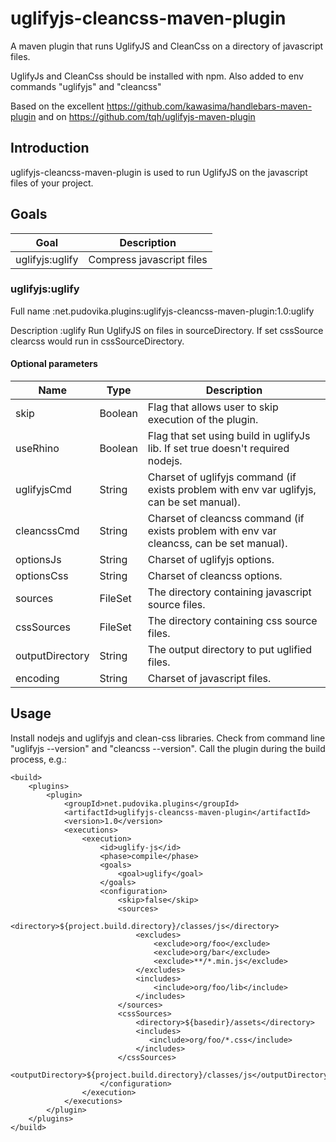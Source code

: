 uglifyjs-cleancss-maven-plugin
=====================

A maven plugin that runs UglifyJS and CleanCss on a directory of javascript files.

UglifyJs and CleanCss should be installed with npm. Also added to env commands "uglifyjs" and "cleancss"

Based on the excellent https://github.com/kawasima/handlebars-maven-plugin
and on https://github.com/tqh/uglifyjs-maven-plugin

Introduction
------------

uglifyjs-cleancss-maven-plugin is used to run UglifyJS on the javascript files of your project.

Goals
-----

Goal                 |Description
---------------------|-------------------------------
uglifyjs:uglify      |Compress javascript files

### uglifyjs:uglify

Full name
:net.pudovika.plugins:uglifyjs-cleancss-maven-plugin:1.0:uglify

Description
:uglify Run UglifyJS on files in sourceDirectory. If set cssSource clearcss would run in cssSourceDirectory.  

#### Optional parameters

Name             |Type    |Description
-----------------|--------|--------------------------------------
skip             |Boolean |Flag that allows user to skip execution of the plugin.
useRhino         |Boolean |Flag that set using build in uglifyJs lib. If set true doesn't required nodejs.
uglifyjsCmd      |String  |Charset of uglifyjs command (if exists problem with env var uglifyjs, can be set manual).
cleancssCmd      |String  |Charset of cleancss command (if exists problem with env var cleancss, can be set manual).
optionsJs        |String  |Charset of uglifyjs options.
optionsCss       |String  |Charset of cleancss options.
sources          |FileSet |The directory containing javascript source files.
cssSources       |FileSet |The directory containing css source files.
outputDirectory  |String  |The output directory to put uglified files.
encoding         |String  |Charset of javascript files.

Usage
----
Install nodejs and uglifyjs and clean-css libraries. 
Check from command line "uglifyjs --version" and "cleancss --version".
Call the plugin during the build process, e.g.:

    <build>
        <plugins>
            <plugin>
                <groupId>net.pudovika.plugins</groupId>
                <artifactId>uglifyjs-cleancss-maven-plugin</artifactId>
                <version>1.0</version>
                <executions>
                    <execution>
                        <id>uglify-js</id>
                        <phase>compile</phase>
                        <goals>
                            <goal>uglify</goal>
                        </goals>
                        <configuration>
                            <skip>false</skip>
                            <sources>
                                <directory>${project.build.directory}/classes/js</directory>
                                <excludes>
                                    <exclude>org/foo</exclude>
                                    <exclude>org/bar</exclude>
                                    <exclude>**/*.min.js</exclude>
                                </excludes>
                                <includes>
                                    <include>org/foo/lib</include>
                                </includes>
                            </sources>
                            <cssSources>
                                <directory>${basedir}/assets</directory>
                                <includes>
                                   <include>org/foo/*.css</include>
                                </includes>
                            </cssSources>
                            <outputDirectory>${project.build.directory}/classes/js</outputDirectory>
                        </configuration>
                    </execution>
                </executions>
            </plugin>
        </plugins>
    </build>
